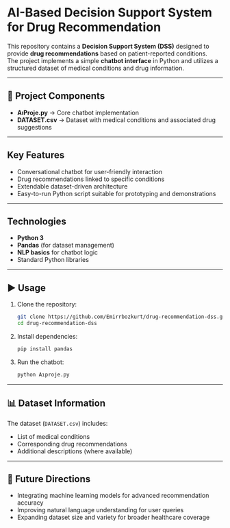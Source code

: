 # AI-Based Decision Support System for Drug Recommendation

This repository contains a **Decision Support System (DSS)** designed to provide **drug recommendations** based on patient-reported conditions.  
The project implements a simple **chatbot interface** in Python and utilizes a structured dataset of medical conditions and drug information.

---

## 📂 Project Components
- **AıProje.py** → Core chatbot implementation  
- **DATASET.csv** → Dataset with medical conditions and associated drug suggestions  

---

## Key Features
- Conversational chatbot for user-friendly interaction  
- Drug recommendations linked to specific conditions  
- Extendable dataset-driven architecture  
- Easy-to-run Python script suitable for prototyping and demonstrations  

---

## Technologies
- **Python 3**  
- **Pandas** (for dataset management)  
- **NLP basics** for chatbot logic  
- Standard Python libraries  

---

## ▶️ Usage
1. Clone the repository:
   ```bash
   git clone https://github.com/Emirrbozkurt/drug-recommendation-dss.git
   cd drug-recommendation-dss
   ```
2. Install dependencies:
   ```bash
   pip install pandas
   ```
3. Run the chatbot:
   ```bash
   python Aıproje.py
   ```

---

## 📊 Dataset Information
The dataset (`DATASET.csv`) includes:
- List of medical conditions  
- Corresponding drug recommendations  
- Additional descriptions (where available)  

---

## 🔮 Future Directions
- Integrating machine learning models for advanced recommendation accuracy  
- Improving natural language understanding for user queries  
- Expanding dataset size and variety for broader healthcare coverage  

